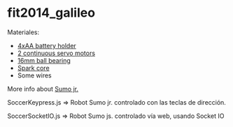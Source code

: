 fit2014_galileo
===============

Materiales:

* [4xAA battery holder](http://www.pololu.com/product/1153)
* [2 continuous servo motors](http://www.pololu.com/product/536)
* [16mm ball bearing](http://www.pololu.com/product/951)
* [Spark core](https://www.spark.io/store)
* Some wires

More info about [Sumo jr.](https://github.com/makenai/sumobot-jr)

SoccerKeypress.js => Robot Sumo jr. controlado con las teclas de dirección.

SoccerSocketIO.js => Robot Sumo js. controlado vía web, usando Socket IO
